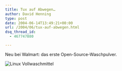 ```yaml
---
title: Tux auf Abwegen…
author: David Henning
type: post
date: 2004-06-14T13:49:21+00:00
url: /2004/06/tux-auf-abwegen.html
dsq_thread_id:
  - 467747880

---
```

Neu bei Walmart: das erste Open-Source-Waschpulver.

 ![Linux Vollwaschmittel][1]

 [1]: https://www.madcatswelt.org/images/linux.jpg "Gefunden in einem Walmart-Prospekt"